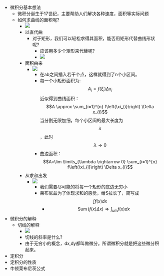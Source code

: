 - 微积分基本想法
    - 微积分诞生于17世纪，主要帮助人们解决各种速度，面积等实际问题
    - 如何求曲线的面积呢?
        - ![](https://firebasestorage.googleapis.com/v0/b/firescript-577a2.appspot.com/o/imgs%2Fapp%2FTech_LimitFox%2Fvuxvg54lLx.png?alt=media&token=6e5b8420-157f-4357-9275-82316e2b5090)
        - 以直代曲
            - 对于矩形，我们可以轻松求得其面积，能否用矩形代替曲线形状呢?
                - 应该用多少个矩形来代替呢?
                - ![](https://firebasestorage.googleapis.com/v0/b/firescript-577a2.appspot.com/o/imgs%2Fapp%2FTech_LimitFox%2F86DctNITdI.png?alt=media&token=50409a91-2471-4a2b-bcd4-3ba719e6add9)
        - 面积由来
            - ![](https://firebasestorage.googleapis.com/v0/b/firescript-577a2.appspot.com/o/imgs%2Fapp%2FTech_LimitFox%2Fk119qubgsf.png?alt=media&token=ff3b0e75-70fe-4ad4-b377-f3bff98e624d)
                - 在ab之间插入若干个点，这样就得到了n个小区间。
                - 每一个小矩形面积为: $$A_i = f(\xi_i)\Delta x_i$$ 近似得到曲线面积：$$A \approx \sum_{i=1}^{n} f\left(\xi_{i}\right) \Delta x_{i}$$ 当分割无限加细，每个小区间的最大长度为 $$\lambda$$，此时 $$\lambda \to 0$$
                - 曲边面积：$$A=\lim \limits_{\lambda \rightarrow 0} \sum_{i=1}^{n} f\left(\xi_{i}\right) \Delta x_{i}$$
        - 从求和出发
            - ![](https://firebasestorage.googleapis.com/v0/b/firescript-577a2.appspot.com/o/imgs%2Fapp%2FTech_LimitFox%2F63P1rD6h8f.png?alt=media&token=6507568e-07b8-4c1a-8f31-6ef946cbc191)
                - 我们需要尽可能的将每一个矩形的底边无穷小
                - 莱布尼兹为了体现求和的感觉，给S拉长了，简写成$$\int f(x) d x$$
                    - $$\operatorname{Sum}(f(x) \Delta x) \Longrightarrow \int_{u m} f(x) d x$$
- 微积分的解释
    - 切线的解释
        - ![](https://firebasestorage.googleapis.com/v0/b/firescript-577a2.appspot.com/o/imgs%2Fapp%2FTech_LimitFox%2FmqR0rs-Lbe.png?alt=media&token=927d510a-9f7d-470e-939e-7d1ec30c9fe2)
        - 切线的斜率是什么?
        - 由于无穷小的概念，dx,dy都叫做微分。所谓微积分就是把这些微分积起来。
- 定积分
- 定积分的性质
- 牛顿莱布尼茨公式
